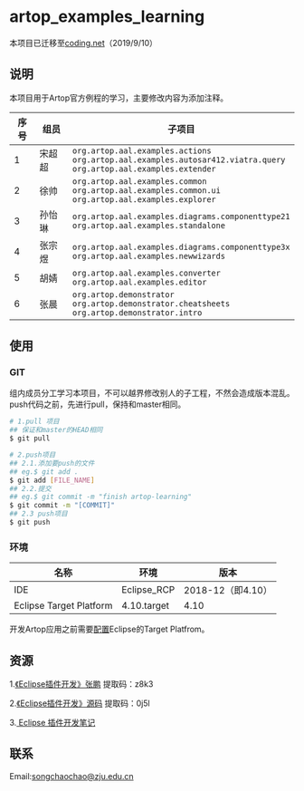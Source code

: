 # artop_examples_learning

本项目已迁移至[coding.net](https://nescar.coding.net/p/artop_examples_learning)（2019/9/10）

## 说明

本项目用于Artop官方例程的学习，主要修改内容为添加注释。

| 序号 | 组员 | 子项目 |
| ---- | ---- | ------ |
|1  | 宋超超 |`org.artop.aal.examples.actions`<br>`org.artop.aal.examples.autosar412.viatra.query`<br>`org.artop.aal.examples.extender` |
|2  | 徐帅 |`org.artop.aal.examples.common` <br>`org.artop.aal.examples.common.ui`<br>`org.artop.aal.examples.explorer`|
|3  | 孙怡琳 |`org.artop.aal.examples.diagrams.componenttype21`<br>`org.artop.aal.examples.standalone`|
|4  | 张宗煜 |`org.artop.aal.examples.diagrams.componenttype3x`<br>`org.artop.aal.examples.newwizards`|
|5  | 胡婧 |`org.artop.aal.examples.converter` <br>`org.artop.aal.examples.editor`|
|6  | 张晨 |`org.artop.demonstrator`<br>`org.artop.demonstrator.cheatsheets`<br>`org.artop.demonstrator.intro`|

## 使用
### GIT

组内成员分工学习本项目，不可以越界修改别人的子工程，不然会造成版本混乱。push代码之前，先进行pull，保持和master相同。

```bash
# 1.pull 项目
## 保证和master的HEAD相同
$ git pull

# 2.push项目
## 2.1.添加要push的文件
## eg.$ git add . 
$ git add [FILE_NAME]
## 2.2.提交
## eg.$ git commit -m "finish artop-learning"
$ git commit -m "[COMMIT]"
## 2.3 push项目
$ git push
```

### 环境
| 名称 | 环境 | 版本 |
| ---- | ---- | ------ |
|IDE  | Eclipse_RCP |2018-12（即4.10） |
|Eclipse Target Platform  | 4.10.target |4.10 |

开发Artop应用之前需要[配置](https://github.com/NESCAR/artop_examples_learning/blob/master/eclipse_conf_intro.md)Eclipse的Target Platfrom。

## 资源
1.[《Eclipse插件开发》张鹏](https://pan.baidu.com/s/1nKCw2EyOBFlNe3MDMpZyMw)  提取码：z8k3

2.[《Eclipse插件开发》源码](https://pan.baidu.com/s/1GtelhpO2mfvIMDNJ1FkDbQ)  提取码：0j5l 

3.[ Eclipse 插件开发笔记](http://neyzoter.cn/wiki/EclipsePluginDev/)

## 联系

Email:songchaochao@zju.edu.cn
